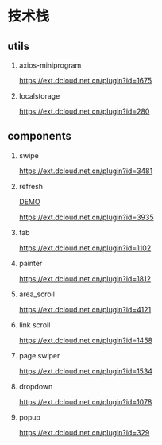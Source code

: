 # 技术栈

## utils
1. axios-miniprogram 

   https://ext.dcloud.net.cn/plugin?id=1675

2. localstorage

   https://ext.dcloud.net.cn/plugin?id=280

## components
1. swipe

    https://ext.dcloud.net.cn/plugin?id=3481

2. refresh

    [DEMO](http://www.zxlee.cn/github/uni-z-paging/demo/index.html#/)

    https://ext.dcloud.net.cn/plugin?id=3935

3. tab

    https://ext.dcloud.net.cn/plugin?id=1102
	
4. painter

	https://ext.dcloud.net.cn/plugin?id=1812
	
5. area_scroll

	https://ext.dcloud.net.cn/plugin?id=4121
	
6. link scroll

	https://ext.dcloud.net.cn/plugin?id=1458
	
7. page swiper

	https://ext.dcloud.net.cn/plugin?id=1534
	
8. dropdown

    https://ext.dcloud.net.cn/plugin?id=1078		
 
9. popup

   https://ext.dcloud.net.cn/plugin?id=329
